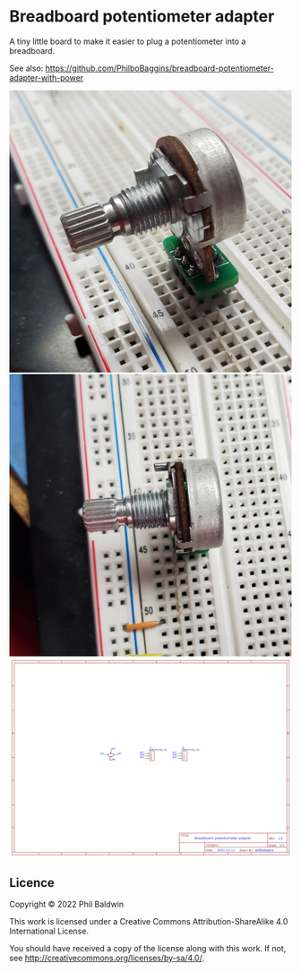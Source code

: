 Breadboard potentiometer adapter
================================

A tiny little board to make it easier to plug a potentiometer into a breadboard.

See also: <https://github.com/PhilboBaggins/breadboard-potentiometer-adapter-with-power>

![Photo of assembled board sitting in a breadboard](photo-1.jpg)
![Photo of assembled board sitting in a breadboard](photo-2.jpg)
![Schematic](Exports-v1.0/Schematic.png)

Licence
-------

Copyright © 2022 Phil Baldwin

This work is licensed under a Creative Commons Attribution-ShareAlike 4.0 International License.

You should have received a copy of the license along with this work. If not, see <http://creativecommons.org/licenses/by-sa/4.0/>.
